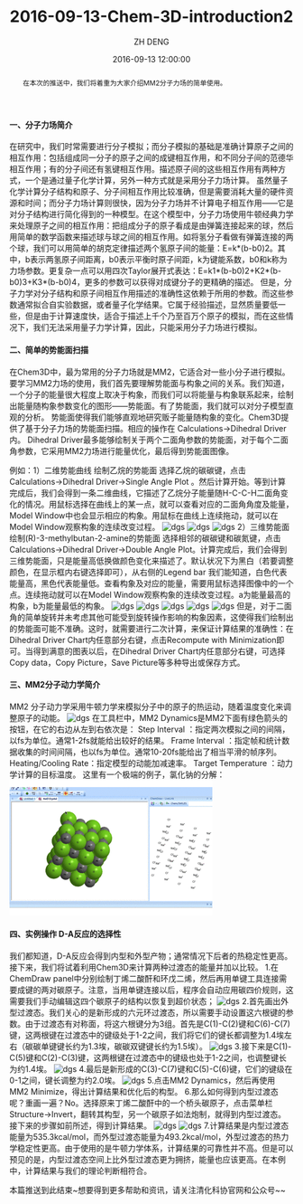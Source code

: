 ﻿---
layout:     post
title:      "2016-09-13-Chem-3D-introduction2"
date:       2016-09-13 12:00:00
author:     "ZH DENG"
header-img: "img/title.jpg"
stick: 0
tags:

abstract: "在本次的推送中，我们将着重为大家介绍MM2分子力场的简单使用。"
---

#### 一、分子力场简介

在研究中，我们时常需要进行分子模拟；而分子模拟的基础是准确计算原子之间的相互作用：包括组成同一分子的原子之间的成键相互作用，和不同分子间的范德华相互作用；有的分子间还有氢键相互作用。描述原子间的这些相互作用有两种方式，一个是通过量子化学计算，另外一种方式就是采用分子力场计算。
虽然量子化学计算分子结构和原子、分子间相互作用比较准确，但是需要消耗大量的硬件资源和时间；而分子力场计算则很快，因为分子力场并不计算电子相互作用——它是对分子结构进行简化得到的一种模型。在这个模型中，分子力场使用牛顿经典力学来处理原子之间的相互作用：把组成分子的原子看成是由弹簧连接起来的球，然后用简单的数学函数来描述球与球之间的相互作用。如将氢分子看做有弹簧连接的两个球，我们可以用简单的胡克定律描述两个氢原子间的能量：E=k*(b-b0)2。其中，b表示两氢原子间距离，b0表示平衡时原子间距，k为键能系数，b0和k称为力场参数。更复杂一点可以用四次Taylor展开式表达：E=k1*(b-b0)2+K2*(b-b0)3+K3*(b-b0)4，更多的参数可以获得对成键分子的更精确的描述。
但是，分子力学对分子结构和原子间相互作用描述的准确性这依赖于所用的参数。而这些参数通常拟合自实验数据，或者量子化学结果。它属于经验描述，显然质量要低一些，但是由于计算速度快，适合于描述上千个乃至百万个原子的模拟，而在这些情况下，我们无法采用量子力学计算，因此，只能采用分子力场进行模拟。

#### 二、简单的势能面扫描

在Chem3D中，最为常用的分子力场就是MM2，它适合对一些小分子进行模拟。要学习MM2力场的使用，我们首先要理解势能面与构象之间的关系。我们知道，一个分子的能量很大程度上取决于构象，而我们可以将能量与构象联系起来，绘制出能量随构象参数变化的图形——势能面。有了势能面，我们就可以对分子模型直观的分析。
势能面使得我们能够直观地研究贩子能量随构象的变化。Chem3D提供了基于分子力场的势能面扫描。相应的操作在 Calculations→Dihedral Driver 内。
Dihedral Driver最多能够绘制关于两个二面角参数的势能面，对于每个二面角参数，它采用MM2力场进行能量优化，最后得到势能面图像。

例如：1）二维势能曲线 绘制乙烷的势能面
选择乙烷的碳碳键，点击 Calculations→Dihedral Driver→Single Angle Plot  。然后计算开始。等到计算完成后，我们会得到一条二维曲线，它描述了乙烷分子能量随H-C-C-H二面角变化的情况。用鼠标选择在曲线上的某一点，就可以查看对应的二面角角度及能量，Model Window中也会显示相应的构象。用鼠标在曲线上连续拖动，就可以在Model Window观察构象的连续改变过程。
![dgs](/img/in-post/2016-09-13-Chem-3D-introduction2/6.jpg)
![dgs](/img/in-post/2016-09-13-Chem-3D-introduction2/7.jpg)
![dgs](/img/in-post/2016-09-13-Chem-3D-introduction2/8.jpg)
2）三维势能面 绘制(R)-3-methylbutan-2-amine的势能面
选择相邻的碳碳键和碳氮键，点击 Calculations→Dihedral Driver→Double Angle Plot。计算完成后，我们会得到三维势能面，只是能量高低换做颜色变化来描述了。默认状况下为黑白（若要调整颜色，在显示框内右键选择即可），从右侧的Legend bar 我们能知道，白色代表能量高，黑色代表能量低。查看构象及对应的能量，需要用鼠标选择图像中的一个点。连续拖动就可以在Model Window观察构象的连续改变过程。a为能量最高的构象，b为能量最低的构象。
![dgs](/img/in-post/2016-09-13-Chem-3D-introduction2/1.jpg)
![dgs](/img/in-post/2016-09-13-Chem-3D-introduction2/9.jpg)
![dgs](/img/in-post/2016-09-13-Chem-3D-introduction2/10.jpg)
![dgs](/img/in-post/2016-09-13-Chem-3D-introduction2/91.jpg)
![dgs](/img/in-post/2016-09-13-Chem-3D-introduction2/92.jpg)
但是，对于二面角的简单旋转并未考虑其他可能受到旋转操作影响的构象因素，这使得我们绘制出的势能面可能不准确。这时，就需要进行二次计算，来保证计算结果的准确性：在Dihedral Driver Chart内任意部分右键，点击Recompute with Minimization即可。当得到满意的图表以后，在Dihedral Driver Chart内任意部分右键，可选择Copy data，Copy Picture，Save Picture等多种导出或保存方式。

#### 三、MM2分子动力学简介

MM2 分子动力学采用牛顿力学来模拟分子中的原子的热运动，随着温度变化来调整原子的动能。
![dgs](/img/in-post/2016-09-13-Chem-3D-introduction2/17.jpg)
在工具栏中，MM2 Dynamics是MM2下面有绿色箭头的按钮，在它的右边从左到右依次是：
Step Interval ：指定两次模拟之间的间隔，以fs为单位。通常1-2fs就能给出较好的结果。
Frame Interval ：指定帧和统计数据收集的时间间隔，也以fs为单位。通常10-20fs能给出了相当平滑的帧序列。
Heating/Cooling Rate：指定模型的动能加减速率。
Target Temperature ：动力学计算的目标温度。
这里有一个极端的例子，氯化钠的分解：
![dgs](/img/in-post/2016-09-13-Chem-3D-introduction2/NaCl.gif)

#### 四、实例操作  D-A反应的选择性

我们都知道，D-A反应会得到内型和外型产物；通常情况下后者的热稳定性更高。接下来，我们将试着利用Chem3D来计算两种过渡态的能量并加以比较。
1.在ChemDraw panel中分别绘制丁烯二酸酐和环戊二烯，然后再用单键工具连接需要成键的两对碳原子。注意，当用单键连接以后，程序会自动应用碳四价规则，这需要我们手动编辑这四个碳原子的结构以恢复到超价状态；
![dgs](/img/in-post/2016-09-13-Chem-3D-introduction2/11.jpg)
2.首先画出外型过渡态。我们关心的是新形成的六元环过渡态，所以需要手动设置这六根键的参数。由于过渡态有对称面，将这六根键分为3组。首先是C(1)-C(2)键和C(6)-C(7)键，这两根键在过渡态中的键级处于1-2之间，我们将它们的键长都调整为1.4埃左右（碳碳单键键长约为1.3埃，碳碳双键键长约为1.5埃）。
![dgs](/img/in-post/2016-09-13-Chem-3D-introduction2/12.jpg)
3.接下来是C(1)-C(5)键和C(2)-C(3)键，这两根键在过渡态中的键级也处于1-2之间，也调整键长为约1.4埃。
![dgs](/img/in-post/2016-09-13-Chem-3D-introduction2/13.jpg)
4.最后是新形成的C(3)-C(7)键和C(5)-C(6)键，它们的键级在0-1之间，键长调整为约2.0埃。
![dgs](/img/in-post/2016-09-13-Chem-3D-introduction2/14.jpg)
5.点击MM2 Dynamics，然后再使用MM2 Minimize，得出计算结果和优化后的构型。
6.那么如何得到内型过渡态呢？重画一遍？No。选择原来丁烯二酸酐中的一个桥头碳原子，点击菜单栏Structure→Invert，翻转其构型，另一个碳原子如法炮制，就得到内型过渡态。接下来的步骤如前所述，得到计算结果。
![dgs](/img/in-post/2016-09-13-Chem-3D-introduction2/15.jpg)
![dgs](/img/in-post/2016-09-13-Chem-3D-introduction2/16.jpg)
7.计算结果是内型过渡态能量为535.3kcal/mol，而外型过渡态能量为493.2kcal/mol，外型过渡态的热力学稳定性更高。由于使用的是牛顿力学体系，计算结果的可靠性并不高。但是可以预见的是，内型过渡态空间上比外型过渡态更为拥挤，能量也应该更高。在本例中，计算结果与我们的理论判断相符合。

本篇推送到此结束~想要得到更多帮助和资讯，请关注清化科协官网和公众号~~